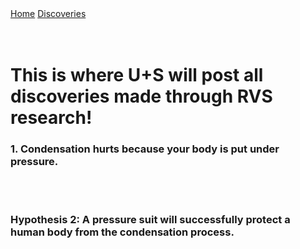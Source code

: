 
<html lang="en">
<head>
    <meta charset="UTF-8">
    <meta name="viewport" content="width=device-width, initial-scale=1.0">
    <title>Discoveries</title>
</head>
<body>
    <nav>
<a href="https://owlr.github.io/project800RVS/">Home</a>
<a href="https://owlr.github.io/discoveries/">Discoveries</a> 
</nav>
<br>
<br>
  <h1>This is where U+S will post all discoveries made through RVS research!</h1> 
  <h3>1. Condensation hurts because your body is put under pressure.</h3> 
  <br>
  <br>
  <h3>Hypothesis 2: A pressure suit will successfully protect a human body from the condensation process.</h3>
</body>
</html>
<br>
<br>
